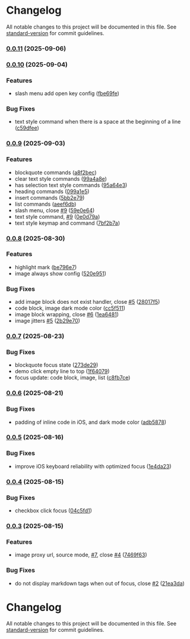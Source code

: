 # Changelog

All notable changes to this project will be documented in this file. See [standard-version](https://github.com/conventional-changelog/standard-version) for commit guidelines.

### [0.0.11](https://github.com/luoluoqixi/purrmd/compare/v0.0.10...v0.0.11) (2025-09-06)

### [0.0.10](https://github.com/luoluoqixi/purrmd/compare/v0.0.9...v0.0.10) (2025-09-04)


### Features

* slash menu add open key config ([fbe69fe](https://github.com/luoluoqixi/purrmd/commit/fbe69fe7f298119e58a68fade809dbee9732d1a5))


### Bug Fixes

* text style command when there is a space at the beginning of a line ([c59dfee](https://github.com/luoluoqixi/purrmd/commit/c59dfeeab3be41852243edc56074a150438e9609))

### [0.0.9](https://github.com/luoluoqixi/purrmd/compare/v0.0.8...v0.0.9) (2025-09-03)


### Features

* blockquote commands ([a8f2bec](https://github.com/luoluoqixi/purrmd/commit/a8f2becbcb1167f9ce1b4de780d2fef60dff24b5))
* clear text style commands ([99a4a8e](https://github.com/luoluoqixi/purrmd/commit/99a4a8e02bd152aebf9fd2b620653156b966785b))
* has selection text style commands ([95a64e3](https://github.com/luoluoqixi/purrmd/commit/95a64e3860b28e8a1f0ffe33d48399347b0847e5))
* heading commands ([099a1e5](https://github.com/luoluoqixi/purrmd/commit/099a1e574517fe1843cb2a8d538a46250c28a90c))
* insert commands ([5bb2e79](https://github.com/luoluoqixi/purrmd/commit/5bb2e79b3fe9699467fc190101608f58382bcb8a))
* list commands ([aeef6db](https://github.com/luoluoqixi/purrmd/commit/aeef6db7e95f521de7ec6713eee90186639ed222))
* slash menu, close [#9](https://github.com/luoluoqixi/purrmd/issues/9) ([59e0e64](https://github.com/luoluoqixi/purrmd/commit/59e0e647831348b6bea6df0c81cb60b87149f733))
* text style command, [#9](https://github.com/luoluoqixi/purrmd/issues/9) ([0e0d79a](https://github.com/luoluoqixi/purrmd/commit/0e0d79a4bb4e231b2f918b30c8583a82f828b79e))
* text style keymap and command ([7bf2b7a](https://github.com/luoluoqixi/purrmd/commit/7bf2b7affa5f76da04c20df7c4c39c583f63f6f2))

### [0.0.8](https://github.com/luoluoqixi/purrmd/compare/v0.0.7...v0.0.8) (2025-08-30)


### Features

* highlight mark ([be796e7](https://github.com/luoluoqixi/purrmd/commit/be796e7b49ac4f48b2553c4df75dde3c0414b88d))
* image always show config ([520e951](https://github.com/luoluoqixi/purrmd/commit/520e9519131f49078d1d8b2bccb2be558f88a05e))


### Bug Fixes

* add image block does not exist handler, close [#5](https://github.com/luoluoqixi/purrmd/issues/5) ([28017f5](https://github.com/luoluoqixi/purrmd/commit/28017f5f42197472f48eecac27e2d7a463fa0b1e))
* code block, image dark mode color ([cc5f511](https://github.com/luoluoqixi/purrmd/commit/cc5f511055a07c1ccfc2d77ffe65d97cf5836192))
* image block wrapping, close [#6](https://github.com/luoluoqixi/purrmd/issues/6) ([1ea6481](https://github.com/luoluoqixi/purrmd/commit/1ea6481ad3553cbb80adb89c5396887cce1a92b1))
* image jitters [#5](https://github.com/luoluoqixi/purrmd/issues/5) ([2b29e70](https://github.com/luoluoqixi/purrmd/commit/2b29e702530322674a6061952ddbf5008bc164d1))

### [0.0.7](https://github.com/luoluoqixi/purrmd/compare/v0.0.6...v0.0.7) (2025-08-23)


### Bug Fixes

* blockquote focus state ([273de29](https://github.com/luoluoqixi/purrmd/commit/273de295ada5c1ad03fc78fa113e657cd849de08))
* demo click empty line to top ([1f64079](https://github.com/luoluoqixi/purrmd/commit/1f640791beb5666b515892bd9bb941c6eb5108b2))
* focus update: code block, image, list ([c8fb7ce](https://github.com/luoluoqixi/purrmd/commit/c8fb7ce7d6fc7d013840f930e11a2a176b6d4a62))

### [0.0.6](https://github.com/luoluoqixi/purrmd/compare/v0.0.5...v0.0.6) (2025-08-21)


### Bug Fixes

* padding of inline code in iOS, and dark mode color ([adb5878](https://github.com/luoluoqixi/purrmd/commit/adb587845dc4f02490b832bd70a1e6c54a8e222e))

### [0.0.5](https://github.com/luoluoqixi/purrmd/compare/v0.0.4...v0.0.5) (2025-08-16)


### Bug Fixes

* improve iOS keyboard reliability with optimized focus ([1e4da23](https://github.com/luoluoqixi/purrmd/commit/1e4da23a7185898207b25ee473e6b33bc1da2f3c))

### [0.0.4](https://github.com/luoluoqixi/purrmd/compare/v0.0.3...v0.0.4) (2025-08-15)


### Bug Fixes

* checkbox click focus ([04c5fd1](https://github.com/luoluoqixi/purrmd/commit/04c5fd1cc8297bb149f437c85f6305f758bd2eb3))

### [0.0.3](https://github.com/luoluoqixi/purrmd/compare/v0.0.2...v0.0.3) (2025-08-15)


### Features

* image proxy url, source mode, [#7](https://github.com/luoluoqixi/purrmd/issues/7), close [#4](https://github.com/luoluoqixi/purrmd/issues/4) ([7469f63](https://github.com/luoluoqixi/purrmd/commit/7469f637eefde2ac27d464ca0c662f1d553895cc))


### Bug Fixes

* do not display markdown tags when out of focus, close [#2](https://github.com/luoluoqixi/purrmd/issues/2) ([21ea3da](https://github.com/luoluoqixi/purrmd/commit/21ea3da13e627aebd4d2e589654edde169ea4d3c))

# Changelog

All notable changes to this project will be documented in this file. See [standard-version](https://github.com/conventional-changelog/standard-version) for commit guidelines.
